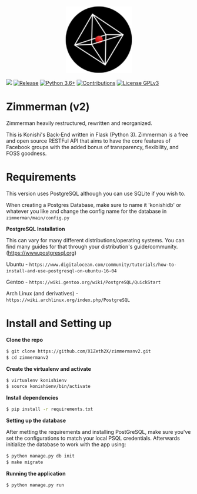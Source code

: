 <p align="center">
    <img src="./logo.png" width="180">
</p>

[![](https://img.shields.io/github/last-commit/X1Zeth2X/zimmermanv2)](https://github.com/X1Zeth2X/zimmermanv2/commits/master)
[![Release](https://img.shields.io/github/v/release/X1Zeth2X/zimmermanv2?include_prereleases)](#)
[![Python 3.6+](https://img.shields.io/badge/python-3.6%2B-blue)](#)
[![Contributions](https://img.shields.io/badge/contributions-welcome-brightgreen)](#)
[![License GPLv3](https://img.shields.io/github/license/x1zeth2x/zimmermanv2)](LICENSE.md)


# Zimmerman (v2)
Zimmerman heavily restructured, rewritten and reorganized.

This is Konishi's Back-End written in Flask (Python 3). Zimmerman is a free and open source RESTFul API that aims to have the core features of Facebook groups with the added bonus of transparency, flexibility, and FOSS goodness.

# Requirements

This version uses PostgreSQL although you can use SQLite if you wish to.

When creating a Postgres Database, make sure to name it 'konishidb' or whatever you like and change the config name for the database in `zimmerman/main/config.py`

**PostgreSQL Installation**

This can vary for many different distributions/operating systems.
You can find many guides for that through your distribution's guide/community. (https://www.postgresql.org)

Ubuntu - 
`https://www.digitalocean.com/community/tutorials/how-to-install-and-use-postgresql-on-ubuntu-16-04`

Gentoo - `https://wiki.gentoo.org/wiki/PostgreSQL/QuickStart`

Arch Linux (and derivatives) - `https://wiki.archlinux.org/index.php/PostgreSQL`


# Install and Setting up

**Clone the repo**
```bash
$ git clone https://github.com/X1Zeth2X/zimmermanv2.git
$ cd zimmermanv2
```

**Create the virtualenv and activate**
```bash
$ virtualenv konishienv
$ source konishienv/bin/activate
```

**Install dependencies**
```bash
$ pip install -r requirements.txt
```

**Setting up the database** 

After metting the requirements and installing PostGreSQL, make sure you've set the configurations to match your local PSQL credentials. Afterwards initialize the database to work with the app using:

```bash
$ python manage.py db init
$ make migrate
```

**Running the application**
```bash
$ python manage.py run
```